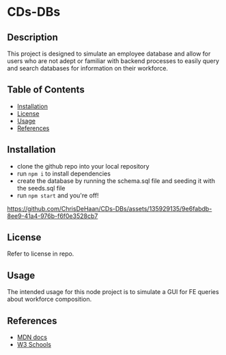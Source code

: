 # CDs-DBs

  ## Description
  This project is designed to simulate an employee database and allow for users who are not adept or familiar with backend processes to easily query and search databases for information on their workforce.

  ## Table of Contents
  - [Installation](#Installation)
  - [License](#License)
  - [Usage](#Usage)
  - [References](#References)

  ## Installation
  - clone the github repo into your local repository
  - run `npm i` to install dependencies
  - create the database by running the schema.sql file and seeding it with the seeds.sql file
  - run `npm start` and you're off!

https://github.com/ChrisDeHaan/CDs-DBs/assets/135929135/9e6fabdb-8ee9-41a4-976b-f6f0e3528cb7

  ## License
  Refer to license in repo.

  ## Usage
  The intended usage for this node project is to simulate a GUI for FE queries about workforce composition.

  ## References
  - <a href='https://developer.mozilla.org/en-US/' target='_blank'>MDN docs</a>
  - <a href='https://www.w3schools.com/' target='_blank'>W3 Schools</a>
